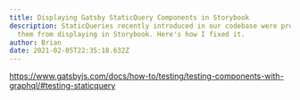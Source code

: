 ```yaml
---
title: Displaying Gatsby StaticQuery Components in Storybook
description: StaticQueries recently introduced in our codebase were preventing
  them from displaying in Storybook. Here's how I fixed it.
author: Brian
date: 2021-02-05T22:35:18.632Z
---
```

https://www.gatsbyjs.com/docs/how-to/testing/testing-components-with-graphql/#testing-staticquery